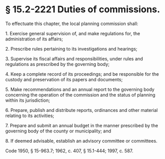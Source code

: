 # § 15.2-2221 Duties of commissions.

<p>To effectuate this chapter, the local planning commission shall:</p><p>1. Exercise general supervision of, and make regulations for, the administration of its affairs;</p><p>2. Prescribe rules pertaining to its investigations and hearings;</p><p>3. Supervise its fiscal affairs and responsibilities, under rules and regulations as prescribed by the governing body;</p><p>4. Keep a complete record of its proceedings; and be responsible for the custody and preservation of its papers and documents;</p><p>5. Make recommendations and an annual report to the governing body concerning the operation of the commission and the status of planning within its jurisdiction;</p><p>6. Prepare, publish and distribute reports, ordinances and other material relating to its activities;</p><p>7. Prepare and submit an annual budget in the manner prescribed by the governing body of the county or municipality; and</p><p>8. If deemed advisable, establish an advisory committee or committees.</p><p>Code 1950, § 15-963.7; 1962, c. 407, § 15.1-444; 1997, c. 587.</p>